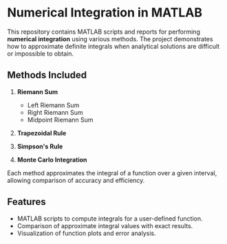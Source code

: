 

# Numerical Integration in MATLAB

This repository contains MATLAB scripts and reports for performing **numerical integration** using various methods. The project demonstrates how to approximate definite integrals when analytical solutions are difficult or impossible to obtain.

## Methods Included

1. **Riemann Sum**
   - Left Riemann Sum
   - Right Riemann Sum
   - Midpoint Riemann Sum

2. **Trapezoidal Rule**

3. **Simpson's Rule**

4. **Monte Carlo Integration**

Each method approximates the integral of a function over a given interval, allowing comparison of accuracy and efficiency.

## Features

- MATLAB scripts to compute integrals for a user-defined function.
- Comparison of approximate integral values with exact results.
- Visualization of function plots and error analysis.
